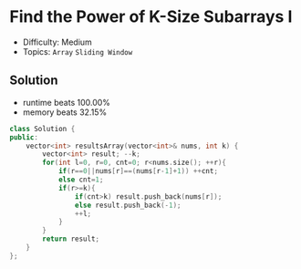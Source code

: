 # Find the Power of K-Size Subarrays I
- Difficulty: Medium
- Topics: `Array` `Sliding Window`

<!-- ## Data Structure
``` cpp
``` -->

## Solution
- runtime beats 100.00%
- memory beats 32.15%
``` cpp
class Solution {
public:
    vector<int> resultsArray(vector<int>& nums, int k) {
        vector<int> result; --k;
        for(int l=0, r=0, cnt=0; r<nums.size(); ++r){
            if(r==0||nums[r]==(nums[r-1]+1)) ++cnt;
            else cnt=1;
            if(r>=k){
                if(cnt>k) result.push_back(nums[r]);
                else result.push_back(-1);
                ++l;
            }
        }
        return result;
    }
};
```

<!-- ## Improving
### source code
- runtime beats 
- memory beats 
``` cpp
``` -->